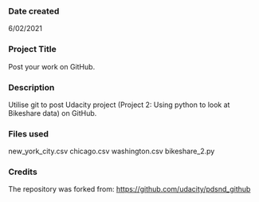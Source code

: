 ### Date created
6/02/2021

### Project Title
Post your work on GitHub.

### Description
Utilise git to post Udacity project (Project 2: Using python to look at Bikeshare data) on GitHub.

### Files used
new_york_city.csv
chicago.csv
washington.csv
bikeshare_2.py

### Credits
The repository was forked from:
https://github.com/udacity/pdsnd_github
